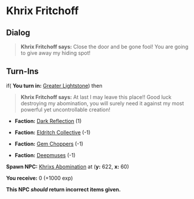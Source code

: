 # Khrix Fritchoff
## Dialog 

>**Khrix Fritchoff says:** Close the door and be gone fool! You are going to give away my hiding spot!
## Turn-Ins





if( **You turn in:** [Greater Lightstone](/item/10400)) then


>**Khrix Fritchoff says:** At last I may leave this place!! Good luck destroying my abomination, you will surely need it against my most powerful yet uncontrollable creation!


* __Faction:__ [Dark Reflection](/faction/238) (1)


* __Faction:__ [Eldritch Collective](/faction/245) (-1)


* __Faction:__ [Gem Choppers](/faction/255) (-1)


* __Faction:__ [Deepmuses](/faction/240) (-1)


**Spawn NPC:**  [Khrixs Abomination](/npc/63111) at (**y:** 622, **x:** 60)


 **You receive:** 0 (+1000 exp)

**This NPC *should* return incorrect items given.**


